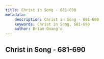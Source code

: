```yaml
---
title: Christ in Song - 681-690
metadata:
    description: Christ in Song - 681-690
    keywords: Christ in Song, 681-690
    author: Brian Onang'o
---
```



## Christ in Song - 681-690
  